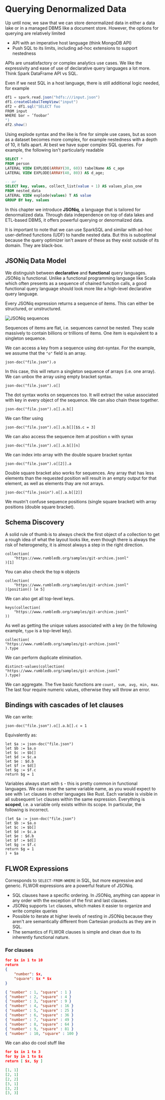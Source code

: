# Querying Denormalized Data

Up until now, we saw that we can store denormalized data in either a data lake
or in a managed DBMS like a document store. However, the options for querying
are relatively limited

- API with an imperative host language (think MongoDB API)
- Push SQL to its limits, including ad-hoc extensions to support nestedness

APIs are unsatisfactory or complex analytics use cases. We like the 
expressivity and ease of use of declarative query languages a lot more. Think
Spark DataFrame API vs SQL.

Even if we nest SQL in a host language, there is still additional logic needed,
for example

```scala
df1 = spark.read.json("hdfs:///input.json")
df1.createGlobalTempView("input")
df2 = df1.sql("SELECT foo
FROM input
WHERE bar = ’foobar’
")
df2.show()
```

Using explode syntax and the like is fine for simple use cases, but as soon
as a dataset becomes more complex, for example nestedness with a depth of 10,
it falls apart. At best we have super complex SQL queries. For example, the
following isn't particularly readable

```sql
SELECT *
FROM person
LATERAL VIEW EXPLODE(ARRAY(30, 60)) tabelName AS c_age
LATERAL VIEW EXPLODE(ARRAY(40, 80)) AS d_age;

-- or 
SELECT key, values, collect_list(value + 1) AS values_plus_one
FROM nested_data
LATERAL VIEW explode(values) T AS value
GROUP BY key, values
```

In this chapter we introduce **JSONiq**, a language that is tailored for
denormalized data. Through data independence on top of data lakes and ETL-based
DBMS, it offers powerful querying or denormalized data.

It is important to note that we can use SparkSQL and similar with ad-hoc 
user-defined functions (UDF) to handle nested data. But this is suboptimal 
because the query optimizer isn't aware of these as they exist outside of its
domain. They are black-box.

## JSONiq Data Model

We distinguish between **declarative** and **functional** query languages. 
JSONiq is functional. Unlike a functional programming language like Scala which
often presents as a sequence of chained function calls, a good functional
query language should look more like a high-level declarative query language.

Every JSONiq expression returns a sequence of items. This can either be 
structured, or unstructured.

![JSONiq sequences](images/jsoniq-sequence.png)

Sequences of items are flat, i.e. sequences cannot be nested. They scale 
massively to contain billions or trillions of items. One item is equivalent to
a singleton sequence.

We can access a key from a sequence using dot-syntax. For the example, we 
assume that the `"o"` field is an array.

```
json-doc("file.json").o
```

In this case, this will return a singleton sequence of arrays (i.e. one array).
We can unbox the array using empty bracket syntax.

```
json-doc("file.json").o[]
```

The dot syntax works on sequences too. It will extract the value associated 
with key in every object of the sequence. We can also chain these together.

```
json-doc("file.json").o[].a.b[]
```

We can filter using


```
json-doc("file.json").o[].a.b[][$$.c = 3]
```

We can also access the sequence item at position `n` with synax

```
json-doc("file.json").o[].a.b[][n]
```

We can index into array with the double square bracket syntax

```
json-doc("file.json").o[[2]].a
```

Double square bracket also works for sequences. Any array that has less 
elements than the requested position will result in an empty output for that
element, as well as elements thay are not arrays.

```
json-doc("file.jsoin").o[].a.b[[2]]
```

We mustn't confuse sequence positions (single square bracket) with array
positions (double square bracket).

## Schema Discovery

A solid rule of thumb is to always check the first object of a collection to 
get a rough idea of what the layout looks like, even though there is always the
risk of heterogeneity, it is almost always a step in the right direction.

```
collection(
    "https://www.rumbledb.org/samples/git-archive.jsonl"
)[1]
```

You can also check the top `N` objects

```
collection(
    "https://www.rumbledb.org/samples/git-archive.jsonl"
)[position() le 5]
```

We can also get all top-level keys.

```
keys(collection(
    "https://www.rumbledb.org/samples/git-archive.jsonl"
))
```

As well as getting the unique values associated with a key (in the following
example, `type` is a top-level key).

```
collection(
"https://www.rumbledb.org/samples/git-archive.jsonl"
).type
```

We can perform duplicate elimination.

```
distinct-values(collection(
"https://www.rumbledb.org/samples/git-archive.jsonl"
).type)
```

We can aggregate. The five basic functions are `count, sum, avg, min, max`.
The last four require numeric values, otherwise they will throw an error.

## Bindings with cascades of let clauses

We can write:

```
json-doc("file.json").o[].a.b[].c = 1
```

Equivalently as:

```
let $a := json-doc("file.json")
let $b := $a.o
let $c := $b[]
let $d := $c.a
let $e : $d.b
let $f := $d[]
let $g := $f.c
return $g = 1
```

Variables always start with `$` - this is pretty common in functional 
languages. We can reuse the same variable name, as you would expect to see with
`let` clauses in other languages like Rust. Each variable is visible in all
subsequent `let` clauses within the same expression. Everything is **scoped**,
i.e. a variable only exists within its scope. In particular, the following is
incorrect.

```
(let $a := json-doc("file.json")
let $b := $a.o
let $c := $b[]
let $d := $c.a
let $e : $d.b
let $f := $d[]
let $g := $f.c
return $g = 1
) + $a
```

## FLWOR Expressions

Corresponds to `SELECT-FROM-WHERE` in SQL, but more expressive and generic.
FLWOR expressions are a powerful feature of JSONiq.

- SQL clauses have a specific ordering. In JSONiq, anything can appear in any
    order with the exception of the first and last clauses.
- JSONiq supports `let` clauses, which makes it easier to organize and write
    complex queries
- Possible to iterate at higher levels of nesting in JSONiq because they aren't
    are semantically different from Cartesian products as they are in SQL.
- The semantics of FLWOR clauses is simple and clean due to its inherently
    functional nature.

### For clauses

```json
for $x in 1 to 10
return
{
    "number": $x,
    "square": $x * $x
}

{ "number" : 1, "square" : 1 }
{ "number" : 2, "square" : 4 }
{ "number" : 3, "square" : 9 }
{ "number" : 4, "square" : 16 }
{ "number" : 5, "square" : 25 }
{ "number" : 6, "square" : 36 }
{ "number" : 7, "square" : 49 }
{ "number" : 8, "square" : 64 }
{ "number" : 9, "square" : 81 }
{ "number" : 10, "square" : 100 }
```

We can also do cool stuff like

```json
for $x in 1 to 3
for $y in 1 to $x
return [ $x, $y ]

[1, 1]
[2, 1]
[2, 2]
[3, 1]
[3, 2]
[3, 3]
```
